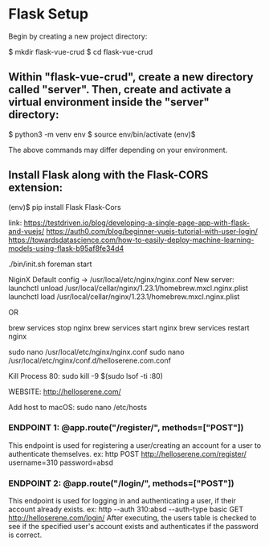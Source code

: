 # Flask Setup
Begin by creating a new project directory:

$ mkdir flask-vue-crud
$ cd flask-vue-crud

## Within "flask-vue-crud", create a new directory called "server". Then, create and activate a virtual environment inside the "server" directory:

$ python3 -m venv env
$ source env/bin/activate
(env)$

The above commands may differ depending on your environment.

## Install Flask along with the Flask-CORS extension:

(env)$ pip install Flask Flask-Cors

link: https://testdriven.io/blog/developing-a-single-page-app-with-flask-and-vuejs/
https://auth0.com/blog/beginner-vuejs-tutorial-with-user-login/
https://towardsdatascience.com/how-to-easily-deploy-machine-learning-models-using-flask-b95af8fe34d4


./bin/init.sh
foreman start

NiginX
Default config -> /usr/local/etc/nginx/nginx.conf
New server:
launchctl unload /usr/local/cellar/nginx/1.23.1/homebrew.mxcl.nginx.plist
launchctl load /usr/local/cellar/nginx/1.23.1/homebrew.mxcl.nginx.plist

OR

brew services stop nginx
brew services start nginx
brew services restart nginx

sudo nano /usr/local/etc/nginx/nginx.conf 
sudo nano /usr/local/etc/nginx/conf.d/helloserene.com.conf

Kill Process 80:
sudo kill -9 $(sudo lsof -ti :80)

WEBSITE: http://helloserene.com/

Add host to macOS:
sudo nano /etc/hosts

### ENDPOINT 1: @app.route("/register/", methods=["POST"])
This endpoint is used for registering a user/creating an account for a user to authenticate themselves.
ex:
 http POST http://helloserene.com/register/ username=310 password=absd

### ENDPOINT 2: @app.route("/login/", methods=["POST"])
This endpoint is used for logging in and authenticating a user, if their account already exists.
ex:
 http --auth 310:absd --auth-type basic GET http://helloserene.com/login/
After executing, the users table is checked to see if the specified user's account exists and authenticates if the password is correct.


